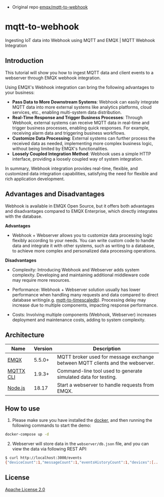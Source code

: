 - Original repo [emqx/mqtt-to-webhook](https://github.com/emqx/mqtt-to-webhook)

# mqtt-to-webhook

Ingesting IoT data into Webhook using MQTT and EMQX | MQTT Webhook Integration

## Introduction

This tutorial will show you how to ingest MQTT data and client events to a webserver through EMQX webhook integration.

Using EMQX's Webhook integration can bring the following advantages to your business:

- **Pass Data to More Downstream Systems**: Webhook can easily integrate MQTT data into more external systems like analytics platforms, cloud services, etc., enabling multi-system data distribution.
- **Real-Time Response and Trigger Business Processes**: Through Webhook, external systems can receive MQTT data in real-time and trigger business processes, enabling quick responses. For example, receiving alarm data and triggering business workflows.
- **Customize Data Processing**: External systems can further process the received data as needed, implementing more complex business logic, without being limited by EMQX's functionalities.
- **Loosely Coupled Integration Method**: Webhook uses a simple HTTP interface, providing a loosely coupled way of system integration.

In summary, Webhook integration provides real-time, flexible, and customized data integration capabilities, satisfying the need for flexible and rich application development.

## Advantages and Disadvantages

Webhook is available in EMQX Open Source, but it offers both advantages and disadvantages compared to EMQX Enterprise, which directly integrates with the database.

**Advantages**

- Webhook + Webserver allows you to customize data processing logic flexibly according to your needs. You can write custom code to handle data and integrate it with other systems, such as writing to a database, to achieve more complex and personalized data processing operations.

**Disadvantages**

- Complexity: Introducing Webhook and Webserver adds system complexity. Developing and maintaining additional middleware code may require more resources.

- Performance: Webhook + Webserver solution usually has lower performance when handling many requests and data compared to direct database writing(e.g. [mqtt-to-timescaledb](https://github.com/emqx/mqtt-to-timescaledb)). Processing delay may increase due to multiple components, impacting response performance.

- Costs: Involving multiple components (Webhook, Webserver) increases deployment and maintenance costs, adding to system complexity.

## Architecture

| Name      | Version | Description                                                                      |
| --------- | ------- | -------------------------------------------------------------------------------- |
| [EMQX](https://www.emqx.io)      | 5.5.0+  | MQTT broker used for message exchange between MQTT clients and the webserver. |
| [MQTTX CLI](https://mqttx.app/cli) | 1.9.3+  | Command-line tool used to generate simulated data for testing.        |
| [Node.js](https://nodejs.org) | 18.17 | Start a webserver to handle requests from EMQX. |

## How to use

1. Please make sure you have installed the [docker](https://www.docker.com/), and then running the following commands to start the demo:

  ```bash
  docker-compose up -d
  ```

2. Webserver will store data in the `webserver/db.json` file, and you can view the data via following REST API:

  ```bash
  $ curl http://localhost:3000/events
  {"deviceCount":1,"messageCount":1,"eventsHistoryCount":1,"devices":[...],"eventsHistory":[...],"messages":[...]}
  ```

## License

[Apache License 2.0](./LICENSE)
